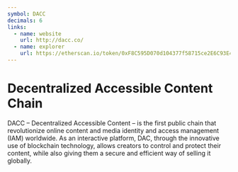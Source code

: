 ```yaml
---
symbol: DACC
decimals: 6
links:
  - name: website
    url: http://dacc.co/
  - name: explorer
    url: https://etherscan.io/token/0xF8C595D070d104377f58715ce2E6C93E49a87f3c
---
```


# Decentralized Accessible Content Chain

DACC – Decentralized Accessible Content – is the first public chain that revolutionize online content and media identity and access management (IAM) worldwide. As an interactive platform, DAC, through the innovative use of blockchain technology, allows creators to control and protect their content, while also giving them a secure and efficient way of selling it globally.
